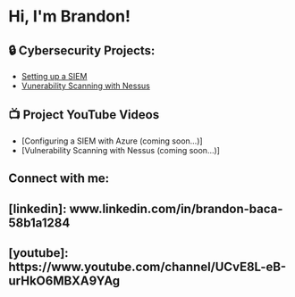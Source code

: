 <h1>Hi, I'm Brandon!</h1>

<h2>🔒 Cybersecurity Projects:</h2>

  - [Setting up a SIEM](https://github.com/bb21259/ConfigSIEMLab)
  - [Vunerability Scanning with Nessus](https://github.com/bb21259/VulnerabilityScanning)

<h2>📺 Project YouTube Videos</h2>

- [Configuring a SIEM with Azure (coming soon...)]
- [Vulnerability Scanning with Nessus (coming soon...)]

<h2> Connect with me:</h2>
<h2>[linkedin]: www.linkedin.com/in/brandon-baca-58b1a1284<h2/>
<h2>[youtube]: https://www.youtube.com/channel/UCvE8L-eB-urHkO6MBXA9YAg<h2/>


  
<!--

-->

